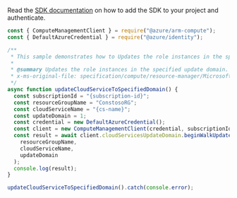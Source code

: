 Read the [SDK documentation](https://github.com/Azure/azure-sdk-for-js/blob/%40azure%2Farm-compute_19.0.0/sdk/compute/arm-compute/README.md) on how to add the SDK to your project and authenticate.

```javascript
const { ComputeManagementClient } = require("@azure/arm-compute");
const { DefaultAzureCredential } = require("@azure/identity");

/**
 * This sample demonstrates how to Updates the role instances in the specified update domain.
 *
 * @summary Updates the role instances in the specified update domain.
 * x-ms-original-file: specification/compute/resource-manager/Microsoft.Compute/stable/2021-03-01/examples/UpdateCloudServiceUpdateDomain.json
 */
async function updateCloudServiceToSpecifiedDomain() {
  const subscriptionId = "{subscription-id}";
  const resourceGroupName = "ConstosoRG";
  const cloudServiceName = "{cs-name}";
  const updateDomain = 1;
  const credential = new DefaultAzureCredential();
  const client = new ComputeManagementClient(credential, subscriptionId);
  const result = await client.cloudServicesUpdateDomain.beginWalkUpdateDomainAndWait(
    resourceGroupName,
    cloudServiceName,
    updateDomain
  );
  console.log(result);
}

updateCloudServiceToSpecifiedDomain().catch(console.error);
```
